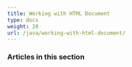 ```yaml
---
title: Working with HTML Document
type: docs
weight: 20
url: /java/working-with-html-document/
---
```


### **Articles in this section**









